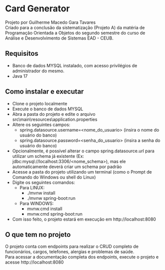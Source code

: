# Card Generator
Projeto por Guilherme Macedo Gara Tavares\
Criado para a conclusão da sistematização (Projeto A) da matéria de Programação Orientada a Objetos do segundo semestre do curso de Análise e Desenvolvimento de Sistemas EAD - CEUB.

## Requisitos
- Banco de dados MYSQL instalado, com acesso privilégios de administrador do mesmo.
- Java 17

## Como instalar e executar
- Clone o projeto localmente
- Execute o banco de dados MYSQL
- Abra a pasta do projeto e edite o arquivo src\main\resources\application.properties
- Altere os seguintes campos:
  - spring.datasource.username=<nome_do_usuario> (insira o nome do usuário do banco)
  - spring.datasource.password=<senha_do_usuario> (insira a senha do usuário do banco)
- Opcionalmente, é possível alterar o campo spring.datasource.url para utilizar um schema já existente (Ex: jdbc:mysql://localhost:3306/<nome_schema>), mas ele automaticamente deverá criar um schema por padrão
- Acesse a pasta do projeto utilizando um terminal (como o Prompt de Comando do Windows ou shell do Linux)
- Digite os seguintes comandos:
  - Para LINUX:
    - ./mvnw install
    - ./mvnw spring-boot:run
  - Para WINDOWS:
    - mvnw.cmd install
    - mvnw.cmd spring-boot:run
- Com isso feito, o projeto estará em execução em http://localhost:8080

## O que tem no projeto
O projeto conta com endpoints para realizar o CRUD completo de funcionários, cargos, telefones, alergias e problemas de saúde.\
Para acessar a documentação completa dos endpoints, execute o projeto e acesse http://localhost:8080

